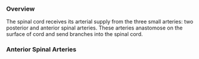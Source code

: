 ### Overview
The spinal cord receives its arterial supply from the three small arteries: two posterior and anterior spinal arteries. These arteries anastomose on the surface of cord and send branches into the spinal cord.

### Anterior Spinal Arteries
